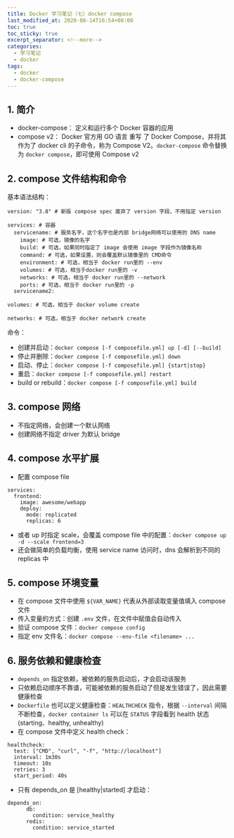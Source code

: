 ```yaml
---
title: Docker 学习笔记（七）docker compose
last_modified_at: 2020-08-14T16:54+08:00
toc: true
toc_sticky: true
excerpt_separator: <!--more-->
categories:
  - 学习笔记
  - docker
tags:
  - docker
  - docker-compose
---
```


## 1. 简介

- docker-compose： 定义和运行多个 Docker 容器的应用
- compose v2： Docker 官方用 GO 语言 重写 了 Docker Compose，并将其作为了 docker cli 的子命令，称为 Compose V2。`docker-compose` 命令替换为 `docker compose`，即可使用 Compose v2

## 2. compose 文件结构和命令

基本语法结构：

```docker-compose
version: "3.8" # 新版 compose spec 废弃了 version 字段，不用指定 version

services: # 容器
  servicename: # 服务名字，这个名字也是内部 bridge网络可以使用的 DNS name
    image: # 可选，镜像的名字
    build: # 可选，如果同时指定了 image 会使用 image 字段作为镜像名称
    command: # 可选，如果设置，则会覆盖默认镜像里的 CMD命令
    environment: # 可选，相当于 docker run里的 --env
    volumes: # 可选，相当于docker run里的 -v
    networks: # 可选，相当于 docker run里的 --network
    ports: # 可选，相当于 docker run里的 -p
  servicename2:

volumes: # 可选，相当于 docker volume create

networks: # 可选，相当于 docker network create
```

命令：
- 创建并启动：`docker compose [-f composefile.yml] up [-d] [--build]`
- 停止并删除：`docker compose [-f composefile.yml] down`
- 启动、停止：`docker compose [-f composefile.yml] {start|stop}`
- 重启：`docker compose [-f composefile.yml] restart`
- build or rebuild：`docker compose [-f composefile.yml] build`

## 3. compose 网络

- 不指定网络，会创建一个默认网络
- 创建网络不指定 driver 为默认 bridge

## 4. compose 水平扩展

- 配置 compose file

```docker-compose
services:
  frontend:
    image: awesome/webapp
    deploy:
      mode: replicated
      replicas: 6 
```
- 或者 up 时指定 scale，会覆盖 compose file 中的配置：`docker compose up -d --scale frontend=3`
- 还会做简单的负载均衡，使用 service name 访问时，dns 会解析到不同的 replicas 中

## 5. compose 环境变量

- 在 compose 文件中使用 `${VAR_NAME}` 代表从外部读取变量值填入 compose 文件
- 传入变量的方式：创建 `.env` 文件，在文件中赋值会自动传入
- 验证 compose 文件：`docker compose config`
- 指定 env 文件名：`docker compose --env-file <filename> ...`

## 6. 服务依赖和健康检查

- `depends_on` 指定依赖，被依赖的服务启动后，才会启动该服务
- 只依赖启动顺序不靠谱，可能被依赖的服务启动了但是发生错误了，因此需要健康检查
- `Dockerfile` 也可以定义健康检查：`HEALTHCHECK` 指令，根据 `--interval` 间隔不断检查，`docker container ls` 可以在 `STATUS` 字段看到 health 状态(starting、healthy, unhealthy)
- 在 compose 文件中定义 health check：
```docker-compose
healthcheck:
  test: ["CMD", "curl", "-f", "http://localhost"]
  interval: 1m30s
  timeout: 10s
  retries: 3
  start_period: 40s 
```
- 只有 depends_on 是 [healthy|started] 才启动：
```docker-compose
depends_on:
      db:
        condition: service_healthy
      redis:
        condition: service_started 
```
